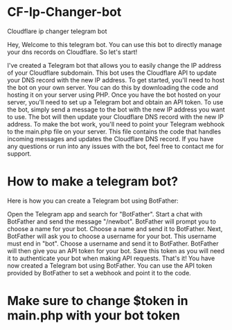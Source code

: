 # CF-Ip-Changer-bot
Cloudflare ip changer telegram bot

Hey, Welcome to this telegram bot. You can use this bot to directly manage your dns records on Cloudflare. So let's start!

I've created a Telegram bot that allows you to easily change the IP address of your Cloudflare subdomain. This bot uses the Cloudflare API to update your DNS record with the new IP address.
To get started, you'll need to host the bot on your own server. You can do this by downloading the code and hosting it on your server using PHP. Once you have the bot hosted on your server, you'll need to set up a Telegram bot and obtain an API token.
To use the bot, simply send a message to the bot with the new IP address you want to use. The bot will then update your Cloudflare DNS record with the new IP address.
To make the bot work, you'll need to point your Telegram webhook to the main.php file on your server. This file contains the code that handles incoming messages and updates the Cloudflare DNS record.
If you have any questions or run into any issues with the bot, feel free to contact me for support.

# How to make a telegram bot?

Here is how you can create a Telegram bot using BotFather:

Open the Telegram app and search for "BotFather".
Start a chat with BotFather and send the message "/newbot".
BotFather will prompt you to choose a name for your bot. Choose a name and send it to BotFather.
Next, BotFather will ask you to choose a username for your bot. This username must end in "bot". Choose a username and send it to BotFather.
BotFather will then give you an API token for your bot. Save this token as you will need it to authenticate your bot when making API requests.
That's it! You have now created a Telegram bot using BotFather. You can use the API token provided by BotFather to set a webhook and point it to the code.

# Make sure to change $token in main.php with your bot token
